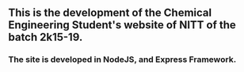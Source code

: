 ## This is the development of the Chemical Engineering Student's website of NITT of the batch 2k15-19.
### The site is developed in NodeJS, and Express Framework.